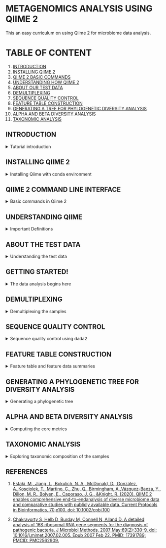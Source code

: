 # METAGENOMICS ANALYSIS USING QIIME 2

This an easy curriculum on using Qiime 2 for microbiome data analysis.

# TABLE OF CONTENT
1. [INTRODUCTION](https://github.com/KIRAGU-MWAURA/Metagenomics-Data-Analysis-Curriculum/tree/Joyce_dev#introduction)
2. [INSTALLING QIIME 2](https://github.com/KIRAGU-MWAURA/Metagenomics-Data-Analysis-Curriculum/tree/Joyce_dev#installing-qiime2)
3. [QIIME 2 BASIC COMMANDS](https://github.com/KIRAGU-MWAURA/Metagenomics-Data-Analysis-Curriculum/tree/Joyce_dev#qiime-2-command-line-interface)
4. [UNDERSTANDING HOW QIIME 2](https://github.com/KIRAGU-MWAURA/Metagenomics-Data-Analysis-Curriculum/tree/Joyce_dev#understanding-qiime)
5. [ABOUT OUR TEST DATA ]()
6. [DEMULTIPLEXING]()
7. [SEQUENCE QUALITY CONTROL]()
8. [FEATURE TABLE CONSTRUCTION]()
9. [GENERATING A TREE FOR PHYLOGENETIC DIVERSITY ANALYSIS]()
10. [ALPHA AND BETA DIVERSITY ANALYSIS]()
11. [TAXONOMIC ANALYSIS]()

## INTRODUCTION
<details>
<summary> Tutorial introduction </summary>




- Qiime 2 is a platform for processing, analyzing, and visualizing microbiome data. 


- In this tutorial we will analyze human microbiome samples from two indivuduals at four body sites and at five timepoints, the first of which immediately followed antibiotic usage.These were sequenced on an Illumina HiSeq using the Earth Microbiome Project hypervariable region 4 (V4) 16S rRNA sequencing protocol.

- QIIME 2 can also process other types of microbiome data, including amplicons of other markers such as 18S rRNA, internal transcribed spacers (ITS), and cytochrome oxidase I (COI), shotgun metagenomics, and untargeted metabolomics [[1]](https://currentprotocols.onlinelibrary.wiley.com/doi/full/10.1002/cpbi.100)


</details>





## INSTALLING QIIME 2 

<details>
 <summary>Installing Qiime with conda environment</summary>
 
 
 
 
- This is the recommended way to install qiime2
 
1. First you have to install Miniconda by running the following command:

 ```
bash Miniconda3-latest-Linux-x86_64.sh 

```




- Follow the prompts on the screen, set everything to default if you are not sure of anything.


- close and open your terminal for the changes to take place.


2.  Run `conda list` to see the conda packages installed.

```
conda list
```
Output
```
# packages in environment at /home/ben/miniconda3:
#
# Name                    Version                   Build  Channel
_libgcc_mutex             0.1                        main  
_openmp_mutex             5.1                       1_gnu  
brotlipy                  0.7.0           py39h27cfd23_1003  
ca-certificates           2022.4.26            h06a4308_0  
certifi                   2022.5.18.1      py39h06a4308_0  
cffi                      1.15.0           py39hd667e15_1  
charset-normalizer        2.0.4              pyhd3eb1b0_0  
conda                     4.13.0           py39h06a4308_0  
conda-package-handling    1.8.1            py39h7f8727e_0  
cryptography              37.0.1           py39h9ce1e76_0  
idna                      3.3                pyhd3eb1b0_0  
ld_impl_linux-64          2.38                 h1181459_1  
libffi                    3.3                  he6710b0_2  
libgcc-ng                 11.2.0               h1234567_1  
libgomp                   11.2.0               h1234567_1  
libstdcxx-ng              11.2.0               h1234567_1  
ncurses                   6.3                  h7f8727e_2  
openssl                   1.1.1o               h7f8727e_0  
pycosat                   0.6.3            py39h27cfd23_0  
pycparser                 2.21               pyhd3eb1b0_0  
pyopenssl                 22.0.0             pyhd3eb1b0_0  
pysocks                   1.7.1            py39h06a4308_0  
python                    3.9.7                h12debd9_1  
readline                  8.1.2                h7f8727e_1  
requests                  2.27.1             pyhd3eb1b0_0  
ruamel_yaml               0.15.100         py39h27cfd23_0  
setuptools                61.2.0           py39h06a4308_0  
sqlite                    3.38.3               hc218d9a_0  
tk                        8.6.12               h1ccaba5_0  
tqdm                      4.64.0           py39h06a4308_0  
tzdata                    2022a                hda174b7_0  
urllib3                   1.26.9           py39h06a4308_0  
xz                        5.2.5                h7f8727e_1  
yaml                      0.2.5                h7b6447c_0  
zlib                      1.2.12               h7f8727e_2  

```
3.  Update conda

```
conda update conda
```

Output
```
Collecting package metadata (current_repodata.json): done
Solving environment: done

# All requested packages already installed.

```
[More information on installing conda](https://conda.io/projects/conda/en/latest/user-guide/install/index.html)

4. Download the .yml file for Qiime 2 by running the following command:
```
wget https://data.qiime2.org/distro/core/qiime2-2022.2-py38-linux-conda.yml
```
5. Create a conda environment with the .yml file you downloaded 
You can use any name for your conda environment.
Here we are just going to name our environment as qiime2

```
conda env create -n qiime2 --file qiime2-2022.2-py38-linux-conda.yml

```
6. Activate the conda environment
```
conda activate qiime2

```
7. Test your installation by running:
```
qiime --help

```
Output:

```
qiime --help
Usage: qiime [OPTIONS] COMMAND [ARGS]...
```
To get more help with QIIME 2, visit [https://qiime2.org](https://qiime2.org)
 
 
 


You have successfully installed QIIME 2!

</details>




  

  

  



## QIIME 2 COMMAND LINE INTERFACE
<details>
<summary>Basic commands in Qiime 2</summary>

- Inorder to use qiime it is important to familiarize with the basic commands in qiime.

- To see a list of available commands run:

```
qiime
```
- You will see several subcommands listed, including plugin commands (e.g. feature-table, diversity) and built-in commands (e.g. info, tools).

- To See plugins installed and other information about your deployment run:
```
qiime info

```

- Use `--help` with any command to see what that command does for example:

```
qiime feature-table --help
```
Output
```
Usage: qiime feature-table [OPTIONS] COMMAND [ARGS]...

  Description: This is a QIIME 2 plugin supporting operations on sample by
  feature tables, such as filtering, merging, and transforming tables.

  Plugin website: https://github.com/qiime2/q2-feature-table

  Getting user support: Please post to the QIIME 2 forum for help with this
  plugin: https://forum.qiime2.org

Options:
  --version            Show the version and exit.
  --example-data PATH  Write example data and exit.
  --citations          Show citations and exit.
  --help               Show this message and exit.

Commands:
  core-features                  Identify core features in table
  filter-features                Filter features from table
  filter-features-conditionally  Filter features from a table based on
                                 abundance and prevalence

  filter-samples                 Filter samples from table
  filter-seqs                    Filter features from sequences
  group                          Group samples or features by a metadata
                                 column

  heatmap                        Generate a heatmap representation of a
                                 feature table

  merge                          Combine multiple tables
  merge-seqs                     Combine collections of feature sequences
  merge-taxa                     Combine collections of feature taxonomies
  presence-absence               Convert to presence/absence
  rarefy                         Rarefy table
  relative-frequency             Convert to relative frequencies
  rename-ids                     Renames sample or feature ids in a table
  subsample                      Subsample table
  summarize                      Summarize table
  tabulate-seqs                  View sequence associated with each feature
  transpose                      Transpose a feature table.
```



- To improve qiime usability and efficiency if you are using Bash, to enable tab auto-completion run:
```
source tab-qiime
```
- You can add this command your .bashrc/.bash_profile to avoid running it every time you open a new terminal and activate your qiime 2 conda environment.

- To verify that tab completion is working try running `qiime i` and press tab it should auto complete to `qiime info`


</details>



## UNDERSTANDING QIIME
<details>
<summary>Important Definitions</summary>
 
- **ARTIFACTS** - Instead of normal data files qiime uses artifacts as the data files. These contain the actual data and the metadata. The metadata describes things about the data, such as its type, format, and how it was generated. Artifacts have `.qza` file extension.
 

- **VISUALIZATIONS** - This are terminal outputs and cannot be used as inputs. for example statistical result tables and static images. Visualizations have `.qzv` file extension


- **SEMANTIC TYPES** -These enable Qiime 2 to identify artifacts that are suitable inputs to an analysis for example, if an analysis requires distance matrix as input Qiime 2 will detect the semantic type of the artifacts with distance matrix to avoid incompatible artifacts from being used in the analysis.

- **PLUGINS** -These are like 'flags' for softwares that can be used with Qiime. eg `q2 -demux ` for dimultiplexing

- **METHODS AND VISUALIZERS** - Qiime 2 plugins define methods and visualizers that are used for analyses 
  - A method accepts some combination of Qiime 2 artifacts and parameters as input and produces one or more artifacts as output.
  - A visualizer accepts some combination of Qiime 2 artifacts as input but the output of a visualizer cannot be used as an input.


[Additional information about key terms used in Qiime 2](https://docs.qiime2.org/2022.2/glossary/)

**A visual overview of how Qiime 2 works**
![qiime workflow](https://docs.qiime2.org/2022.2/_images/key.png)
 
 - Artifacts and visualizations are data files, pipelines, methods and visualizers are actions





</details>







##  ABOUT THE TEST DATA 
<details>
<summary>Understanding the test data</summary>

The data is obtained from [Moving pictures tutorial](https://docs.qiime2.org/2022.2/tutorials/moving-pictures/#moving-pics-diversity)

- This is an analysis of human microbiome samples from two indivuduals (subject-1 and subject-2) 
- At four body sites (gut,tongue left palm, right palm)
- At five timepoints, the first of which immediately followed antibiotic usage. (day 0 , day 84, day 112, day 140, day 168)
- These were sequenced on an Illumina HiSeq using the Earth Microbiome Project hypervariable region 4 (V4) 16S rRNA sequencing protocol.
 

- Bacterial 16S ribosomal RNA (rRNA) genes contain nine “hypervariable regions” (V1 – V9) that demonstrate considerable sequence diversity among different bacteria. [[2]](https://www.ncbi.nlm.nih.gov/pmc/articles/PMC2562909/)

Explore the sample metadata [here](https://docs.google.com/spreadsheets/d/1I9TzFqkjQ9RvXMrP7StbWwMid5pjFN8exYC7nUVpKFs/edit#gid=0)


</details>


## GETTING STARTED!
<details>
<summary>The data analysis begins here</summary>
- First create a directory and move inside that directory, this is where we will do our analysis.

```
mkdir tutorial
```
```
cd tutorial
```

- To download the meta data as a tsv file (tab seperated version) run the following command:

```
wget \
  -O "sample-metadata.tsv" \
  "https://data.qiime2.org/2022.2/tutorials/moving-pictures/sample_metadata.tsv"
  
  ```
  
  
  Create emp-single-end-sequences directory and move inside it. This where we are going to download our data.
  ```
  mkdir emp-single-end-sequences
  ```
  
  ```
  cd emp-single-end-sequences
  ```
  
  Downloading the data
  ```
  wget https://data.qiime2.org/2022.2/tutorials/moving-pictures/emp-single-end-sequences/barcodes.fastq.gz
  
```
Output:

```
--2022-06-26 16:35:05--  https://data.qiime2.org/2022.2/tutorials/moving-pictures/emp-single-end-sequences/barcodes.fastq.gz
Resolving data.qiime2.org (data.qiime2.org)... 54.200.1.12
Connecting to data.qiime2.org (data.qiime2.org)|54.200.1.12|:443... connected.
HTTP request sent, awaiting response... 302 FOUND
Location: https://s3-us-west-2.amazonaws.com/qiime2-data/2022.2/tutorials/moving-pictures/emp-single-end-sequences/barcodes.fastq.gz [following]
--2022-06-26 16:35:10--  https://s3-us-west-2.amazonaws.com/qiime2-data/2022.2/tutorials/moving-pictures/emp-single-end-sequences/barcodes.fastq.gz
Resolving s3-us-west-2.amazonaws.com (s3-us-west-2.amazonaws.com)... 52.92.208.104
Connecting to s3-us-west-2.amazonaws.com (s3-us-west-2.amazonaws.com)|52.92.208.104|:443... connected.
HTTP request sent, awaiting response... 200 OK
Length: 3783785 (3.6M) [application/x-gzip]
Saving to: ‘barcodes.fastq.gz’

barcodes.fastq.gz                   100%[=================================================================>]   3.61M   203KB/s    in 57s     

2022-06-26 16:36:08 (64.8 KB/s) - ‘barcodes.fastq.gz’ saved [3783785/3783785]
```



  Downloading the data
  ```
  wget https://data.qiime2.org/2022.2/tutorials/moving-pictures/emp-single-end-sequences/sequences.fastq.gz

  ```
  Output
  ```
  --2022-06-26 16:39:08--  https://data.qiime2.org/2022.2/tutorials/moving-pictures/emp-single-end-sequences/sequences.fastq.gz
Resolving data.qiime2.org (data.qiime2.org)... 54.200.1.12
Connecting to data.qiime2.org (data.qiime2.org)|54.200.1.12|:443... connected.
HTTP request sent, awaiting response... 302 FOUND
Location: https://s3-us-west-2.amazonaws.com/qiime2-data/2022.2/tutorials/moving-pictures/emp-single-end-sequences/sequences.fastq.gz [following]
--2022-06-26 16:39:09--  https://s3-us-west-2.amazonaws.com/qiime2-data/2022.2/tutorials/moving-pictures/emp-single-end-sequences/sequences.fastq.gz
Resolving s3-us-west-2.amazonaws.com (s3-us-west-2.amazonaws.com)... 52.92.176.224
Connecting to s3-us-west-2.amazonaws.com (s3-us-west-2.amazonaws.com)|52.92.176.224|:443... connected.
HTTP request sent, awaiting response... 200 OK
Length: 25303756 (24M) [binary/octet-stream]
Saving to: ‘sequences.fastq.gz’

sequences.fastq.gz                  100%[=================================================================>]  24.13M   181KB/s    in 3m 30s  

2022-06-26 16:42:41 (117 KB/s) - ‘sequences.fastq.gz’ saved [25303756/25303756]

  ```
  
  Your emp-single-end-sequences directory after running the `ls` command should have:
  
  Output 
  ```
 barcodes.fastq.gz sequences.fastq.gz
```
  
### Importing data as qiime 2 artifacts
- All data must imported as Qiime 2 artifacts to be used by a Qiime 2 action

- Users may use A Qiime 2 workflow in different stages eg.most may have raw data eg. FASTQ or FASTA which should be imported appropriately. Some may start with dimultiplexing data or a feature table

- Importing the data as qiime2 artifacts make sure you are in the tutorial directory ( Remember artifacts= data+metadata. This is what importing does; simply combining the data and metadata into a .qza file)

 ```
  qiime tools import   --type EMPSingleEndSequences   --input-path emp-single-end-sequences   --output-path emp-single-end-sequences.qza
```
Output:
```
Imported emp-single-end-sequences as EMPSingleEndDirFmt to emp-single-end-sequences.qza
```


To confirm your import worked as expected run:
```
qiime tools peek emp-single-end-sequences.qza
```
 Output:
 ```
 UUID:        9b85ed65-b169-4387-a994-9fc653b25613
Type:        EMPSingleEndSequences
Data format: EMPSingleEndDirFmt

```


</details>


## DEMULTIPLEXING
<details>
<summary>Demultiplexing the samples</summary>
 
- During sequencing, multiple samples are sequenced in a single lane (Multiplexing) Each sequence has a unique barcode corresponding to the sample it came from. In this step we want to know which barcode belong to each sample.
 
 

- To demultiplex the sequences in our case single reads we run the command:
 
```
qiime demux emp-single --i-seqs emp-single-end-sequences.qza --m-barcodes-file sample-metadata.tsv --m-barcodes-column barcode-sequence --o-per-sample-sequences demux.qza --o-error-correction-details demux-details.qza

```

Output:
```
Saved SampleData[SequencesWithQuality] to: demux.qza
Saved ErrorCorrectionDetails to: demux-details.qza
```
- When you `ls ` tutorial directory you should see `demux-details.qza`  `demux.qza ` files

- We need to Generate a demultiplexing summary result file which we can view. This is important to determine how many sequences were obtained per sample, and also to get a summary of the distribution of sequence qualities at each position in your sequence data.

Command:
```
  qiime demux summarize --i-data demux.qza --o-visualization demux.qzv
  
  ```
  In your tutorial directory you should have `demux.qzv` file.
  
  To view:
 ```
 qiime tools view demux.qzv
```

- This should open a html file in your browser which you can view the demultiplexing results.

  

</details>


  ## SEQUENCE QUALITY CONTROL 
  <details>
  <summary>Sequence quality control using dada2</summary>
 
 
  - Inorder to remove low quality regions we will use the interactive quality plot in the  `demux.qzv`  file  to figure out which parameters to use
 
  
  - From the plot we can see that the begining of the sequence has high quality scores which begins to drop around 120 bases
  - On the left side we are not going to trim any bases. We truncate from 120bases upwards
  - We are going to use the dada 2 denoise plugin for single end reads
  * The dada2 plugin does the following:
     1. Filters and trims the reads
     2. Finds the most likely original reads in the sequence
     3. Removes chimeras
     4. Counts the abundance
  ```
  qiime dada2 denoise-single --i-demultiplexed-seqs demux.qza --p-trim-left 0 --p-trunc-len 120 --o-representative-sequences rep-seqs-dada2.qza --o-table table-dada2.qza --o-denoising-stats stats-dada2.qza
  ```
  Output
  ```
Saved FeatureTable[Frequency] to: table-dada2.qza
Saved FeatureData[Sequence] to: rep-seqs-dada2.qza
Saved SampleData[DADA2Stats] to: stats-dada2.qza
```

  To view we need to convert the artifacts produced to .qzv files
  ```
 qiime metadata tabulate  --m-input-file stats-dada2.qza  --o-visualization stats-dada2.qzv
 ```
 To view `stats-dada2.qzv`:
 ```
 qiime tools view stats-dada2.qzv
 ```
 - This will open a html file in your browser.

- Rename the files for easier identification.
```
mv rep-seqs-dada2.qza rep-seqs.qza
```
```
mv table-dada2.qza table.qza
```
</details>

## FEATURE TABLE CONSTRUCTION
<details>
<summary>Feature table and feature data summaries</summary>
 
 

- The `feature-table summarize` command outputs a visualization file `table.qzv` which contains information on how many sequences are associated with each sample and with each feature also histograms for those distributions and related summary statistics

- The `feature-table tabulate seqs` command outputs a visualization file `rep-seqs.qzv` which contains a mapping of feature IDs to sequences, and provide links to easily BLAST each sequence against the NCBI nt database.

```
qiime feature-table summarize --i-table table.qza --o-visualization table.qzv --m-sample-metadata-file sample-metadata.tsv 

```
Output

```
Saved Visualization to: table.qzv
```


```
qiime feature-table tabulate-seqs --i-data rep-seqs.qza --o-visualization rep-seqs.qzv
```
Output
```
Saved Visualization to: rep-seqs.qzv
```

To view:
```
qiime tools view table.qzv
```
```
qiime tools view rep-seqs.qzv
```

  
</details>
  
 
  
  

## GENERATING A PHYLOGENETIC TREE FOR DIVERSITY ANALYSIS
<details>
<summary>Generating a phylogenetic tree </summary>

- The diversity metrics in the next steps require a phylogenetic tree relating the features to one another

- To generate the tree run the following command: 

```
qiime phylogeny align-to-tree-mafft-fasttree  --i-sequences rep-seqs.qza --o-alignment aligned-rep-seqs.qza --o-masked-alignment masked-aligned-rep-seqs.qza --o-tree unrooted-tree.qza --o-rooted-tree rooted-tree.qza
```
Output:
```
Saved FeatureData[AlignedSequence] to: aligned-rep-seqs.qza
Saved FeatureData[AlignedSequence] to: masked-aligned-rep-seqs.qza
Saved Phylogeny[Unrooted] to: unrooted-tree.qza
Saved Phylogeny[Rooted] to: rooted-tree.qza
```
</details>


## ALPHA AND BETA DIVERSITY ANALYSIS

<details>
 
<summary>Computing the core metrics </summary>
 

ALPHA DIVERSITY
- This refers to the diversity within a single sample

BETA DIVERSITY
- This refers to diverstity between different samples
 


**Computing the core metrics**
 
- Here we use the `core-metrics-phylogenetic` command which computes several alpha and beta diversity metrics, and generates principle coordinates analysis (PCoA) plots using Emperor for each of the beta diversity metrics.
- An important parameter that should be provided is the `--p-sampling-depth` because most of the diversity metrics are sensitve to the sampling depth. if for example you choose a sampling depth of 500 any sample below 500 will be dropped from the analysis.
- The value for the sampling depth can be chosen by looking at the `table.qzv` html file in the interactive sample detail tab. 
- Here we chose 1103 as our sampling depths where only 3 samples will be dropped from the analysis.


```
qiime diversity core-metrics-phylogenetic \
  --i-phylogeny rooted-tree.qza \
  --i-table table.qza \
  --p-sampling-depth 1103 \
  --m-metadata-file sample-metadata.tsv \
  --output-dir core-metrics-results
```
Output:
 
- This will be saved in the `core-metrics-results` directory.
- The contents of this directory should be as follows:
 
```
bray_curtis_distance_matrix.qza  jaccard_distance_matrix.qza   shannon_vector.qza                      weighted_unifrac_emperor.qzv
bray_curtis_emperor.qzv          jaccard_emperor.qzv           unweighted_unifrac_distance_matrix.qza  weighted_unifrac_pcoa_results.qza
bray_curtis_pcoa_results.qza     jaccard_pcoa_results.qza      unweighted_unifrac_emperor.qzv
evenness_vector.qza              observed_features_vector.qza  unweighted_unifrac_pcoa_results.qza
faith_pd_vector.qza              rarefied_table.qza            weighted_unifrac_distance_matrix.qza


```

- After computing the core metrics we can explore the microbial composition in context of the metadata
- We will start with alpha diversity.
In alpha diversity several metrics are computed:
 1. Observed features - computes the richness ,that is how many different 'things' or features are observed
 2. Faith's phylogenetic richness - tells us about the shared phylogenetic history
 3. Pielou's Evenness - tells us how many of each different 'thing' or feature is present
 4. Shannon diversity - this is a measure of both evenness and richness


- To test  association between categorical metadata and alpha diversity we will use the following commands to test Faith Phylogenetic Diversity (a measure of community richness) and evenness metrics in relation to the  sample metadata


- Faith Phylogenetic Diversity in relation to the  sample metadata
```
qiime diversity alpha-group-significance   --i-alpha-diversity core-metrics-results/faith_pd_vector.qza   --m-metadata-file sample-metadata.tsv   --o-visualization core-metrics-results/faith-pd-group-significance.qzv
 
```
 
 - To view:
 ```
 qiime tools view faith-pd-group-significance.qzv
 
 ```
- Evenness metrics in relation to the  sample metadata
 
 ```
 qiime diversity alpha-group-significance \
  --i-alpha-diversity core-metrics-results/evenness_vector.qza \
  --m-metadata-file sample-metadata.tsv \
  --o-visualization core-metrics-results/evenness-group-significance.qzv
 ```
 
 To view:
 ```
 qiime tools view evenness-group-significance.qzv
 ```
 
 - To test  association between categorical metadata and Beta diversity using PERMANOVA we will use the `beta-group-significance` command. The following commands will test whether distances between samples within a group, such as samples from the same body site (e.g., gut), are more similar to each other then they are to samples from the other groups (e.g., tongue, left palm, and right palm). 
 - If  this command ` --p-pairwise parameter` is used,  it will perform pairwise tests that will allow you to determine which specific pairs of groups (e.g., tongue and gut) differ from one another, if any. 
 - This command can be slow to run, especially when passing `--p-pairwise`, since it is based on permutation tests. So, unlike the previous commands, we’ll run beta-group-significance on specific columns of metadata, rather than all metadata columns. 
 - Here we will apply this to our unweighted UniFrac distances, using two sample metadata columns body site and subject respectively.
 
 ```
 qiime diversity beta-group-significance \
  --i-distance-matrix core-metrics-results/unweighted_unifrac_distance_matrix.qza \
  --m-metadata-file sample-metadata.tsv \
  --m-metadata-column body-site \
  --o-visualization core-metrics-results/unweighted-unifrac-body-site-significance.qzv \
  --p-pairwise
```
 ```
qiime diversity beta-group-significance \
  --i-distance-matrix core-metrics-results/unweighted_unifrac_distance_matrix.qza \
  --m-metadata-file sample-metadata.tsv \
  --m-metadata-column subject \
  --o-visualization core-metrics-results/unweighted-unifrac-subject-group-significance.qzv \
  --p-pairwise
 ```
 To view:
 ```
 qiime tools view unweighted-unifrac-body-site-significance.qzv
 ```
 ```
  qiime tools view unweighted-unifrac-subject-group-significance.qzv
```
 
 - Ordination is a popular approach for exploring microbial community composition in the context of sample metadata. We can use the Emperor tool to explore principal coordinates (PCoA) plots in the context of sample metadata
 
 - We will generate Emperor plots for unweighted UniFrac and Bray-Curtis
 
 ```
 qiime emperor plot \
  --i-pcoa core-metrics-results/unweighted_unifrac_pcoa_results.qza \
  --m-metadata-file sample-metadata.tsv \
  --p-custom-axes days-since-experiment-start \
  --o-visualization core-metrics-results/unweighted-unifrac-emperor-days-since-experiment-start.qzv
```
 ```
qiime emperor plot \
  --i-pcoa core-metrics-results/bray_curtis_pcoa_results.qza \
  --m-metadata-file sample-metadata.tsv \
  --p-custom-axes days-since-experiment-start \
  --o-visualization core-metrics-results/bray-curtis-emperor-days-since-experiment-start.qzv
 ```
 
 
 
 
</details>

 ## TAXONOMIC ANALYSIS
 <details>
 <summary>Exploring taxonomic composition of the samples </summary>
 
- Here we will now explore the taxonomic composition of the samples, and again relate that to sample metadata. The first step in this process is to assign taxonomy to the sequences in our `FeatureData[Sequence]` QIIME 2 artifact.
 - We will do that using a pre-trained Naive Bayes classifier and the `q2-feature-classifier plugin`.
 - This classifier was trained on the Greengenes 13_8 99% OTUs, where the sequences have been trimmed to only include 250 bases from the region of the 16S that was sequenced in this analysis (the V4 region, bound by the 515F/806R primer pair). 
 - We will apply this classifier to our sequences, and we can generate a visualization of the resulting mapping from sequence to taxonomy.
 
 - First we download the classifier:
 ```
 wget \
  -O "gg-13-8-99-515-806-nb-classifier.qza" \
  "https://data.qiime2.org/2022.2/common/gg-13-8-99-515-806-nb-classifier.qza"
 
 ```
 ```
 qiime feature-classifier classify-sklearn \
  --i-classifier gg-13-8-99-515-806-nb-classifier.qza \
  --i-reads rep-seqs.qza \
  --o-classification taxonomy.qza
 ```
 - To convert to a visualization run:
 ```
qiime metadata tabulate \
  --m-input-file taxonomy.qza \
  --o-visualization taxonomy.qzv
 ```
 -We can view the taxonomic composition of our samples with interactive bar plots with the following command and then open the visualization
 ```
 qiime taxa barplot \
  --i-table table.qza \
  --i-taxonomy taxonomy.qza \
  --m-metadata-file sample-metadata.tsv \
  --o-visualization taxa-bar-plots.qzv
  ```
 
 </details>




## REFERENCES

1. [Estaki, M., Jiang, L., Bokulich, N. A., McDonald, D., González, A.,Kosciolek, T., Martino, C., Zhu, Q., Birmingham, A.,Vázquez-Baeza, Y., Dillon, M. R., Bolyen, E., Caporaso, J. G., &Knight, R. (2020). QIIME 2 enables comprehensive end-to-endanalysis of diverse microbiome data and comparative studies with
publicly available data. Current Protocols in Bioinformatics, 70,e100. doi: 10.1002/cpbi.100](https://currentprotocols.onlinelibrary.wiley.com/doi/full/10.1002/cpbi.100)

2. [Chakravorty S, Helb D, Burday M, Connell N, Alland D. A detailed analysis of 16S ribosomal RNA gene segments for the diagnosis of pathogenic bacteria. J Microbiol Methods. 2007 May;69(2):330-9. doi: 10.1016/j.mimet.2007.02.005. Epub 2007 Feb 22. PMID: 17391789; PMCID: PMC2562909.](https://www.ncbi.nlm.nih.gov/pmc/articles/PMC2562909/)
  
  
  
  
  
  
  
  
  
  
  
  
  
  
  
  
  
  
  
  
  
  
  
  
  
  
  
  
  
  
  
  
  
  
  









